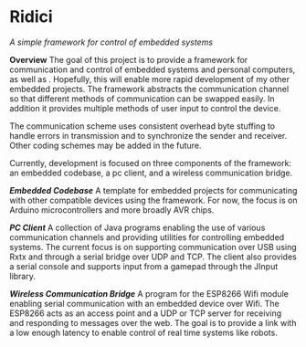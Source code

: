 # Ridici
*A simple framework for control of embedded systems*

**Overview**
The goal of this project is to provide a framework for communication and control of embedded
systems and personal computers, as well as . Hopefully, this will enable more rapid
development of my other embedded projects. The framework abstracts the communication
channel so that different methods of communication can be swapped easily. In addition it
provides multiple methods of user input to control the device.

The communication scheme uses consistent overhead byte stuffing to handle errors in
transmission and to synchronize the sender and receiver. Other coding schemes may be added
in the future.

Currently, development is focused on three components of the framework: an embedded codebase,
a pc client, and a wireless communication bridge.

***Embedded Codebase***
A template for embedded projects for communicating with other compatible devices using the
framework. For now, the focus is on Arduino microcontrollers and more broadly AVR chips.

***PC Client***
A collection of Java programs enabling the use of various communication channels and
providing utilities for controlling embedded systems. The current focus is on supporting
communication over USB using Rxtx and through a serial bridge over UDP and TCP. The
client also provides a serial console and supports input from a gamepad through the
JInput library.

***Wireless Communication Bridge***
A program for the ESP8266 Wifi module enabling serial communication with an embedded
device over Wifi. The ESP8266 acts as an access point and a UDP or TCP server for receiving
and responding to messages over the web. The goal is to provide a link with a low enough
latency to enable control of real time systems like robots.